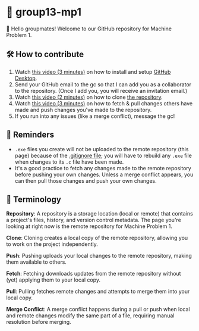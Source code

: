 # 🤖 group13-mp1

👋 Hello groupmates! Welcome to our GitHub repository for Machine Problem 1.

## 🛠️ How to contribute

1. Watch [this video (3 minutes)](https://youtu.be/P8z4MEGcxh0) on how to install and setup [GitHub Desktop](https://desktop.github.com/download/).
1. Send your GitHub email to the gc so that I can add you as a collaborator to the repository. (Once I add you, you will receive an invitation email.)
1. Watch [this video (2 minutes)](https://youtu.be/acIwQO1eOtw) on how to clone [the repository](https://github.com/zachpoblete/group13-mp1).
1. Watch [this video (3 minutes)](https://youtu.be/cQgn3_w27_8) on how to fetch & pull changes others have made and push changes you've made to the repository.
1. If you run into any issues (like a merge conflict), message the gc!

## 📌 Reminders

- `.exe` files you create will not be uploaded to the remote repository (this page) because of the [.gitignore file](.gitignore); you will have to rebuild any `.exe` file when changes to its `.c` file have been made.
- It's a good practice to fetch any changes made to the remote repository before pushing your own changes. Unless a merge conflict appears, you can then pull those changes and push your own changes.

## 📖 Terminology
**Repository**: A repository is a storage location (local or remote) that contains a project's files, history, and version control metadata. The page you're looking at right now is the remote repository for Machine Problem 1.

**Clone**: Cloning creates a local copy of the remote repository, allowing you to work on the project independently.

**Push**: Pushing uploads your local changes to the remote repository, making them available to others.

**Fetch**: Fetching downloads updates from the remote repository without (yet) applying them to your local copy.

**Pull**: Pulling fetches remote changes and attempts to merge them into your local copy.

**Merge Conflict**: A merge conflict happens during a pull or push when local and remote changes modify the same part of a file, requiring manual resolution before merging.
